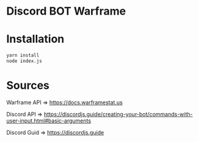 Discord BOT Warframe
=

Installation
==
```bash
yarn install
node index.js
```

Sources
==
Warframe API => https://docs.warframestat.us

Discord API => https://discordjs.guide/creating-your-bot/commands-with-user-input.html#basic-arguments

Discord Guid => https://discordjs.guide